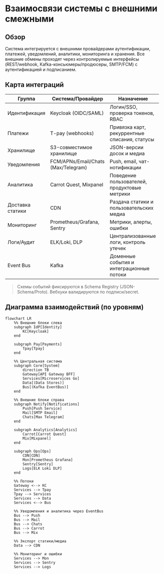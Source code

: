 # Взаимосвязи системы с внешними смежными

## Обзор
Система интегрируется с внешними провайдерами аутентификации, платежей, уведомлений, аналитики, мониторинга и хранения. Все внешние обмены проходят через контролируемые интерфейсы (REST/webhook, Kafka-консьюмеры/продюсеры, SMTP/FCM) с аутентификацией и подписанием.

## Карта интеграций

| Группа            | Система/Провайдер                   | Назначение                                      |
|-------------------|-------------------------------------|-------------------------------------------------|
| Идентификация     | Keycloak (OIDC/SAML)                | Логин/SSO, проверка токенов, RBAC               |
| Платежи           | T-pay (webhooks)                    | Привязка карт, рекуррентные списания, статусы   |
| Хранилище         | S3-совместимое хранилище            | JSON-версии досок и медиа                       |
| Уведомления       | FCM/APNs/Email/Chats (Max/Telegram) | Push, email, чат-нотификации                    |
| Аналитика         | Carrot Quest, Mixpanel              | Поведение пользователей, продуктовые метрики    |
| Доставка статики  | CDN                                 | Раздача статики и пользовательских медиа        |
| Мониторинг        | Prometheus/Grafana, Sentry          | Метрики, алерты, ошибки                         |
| Логи/Аудит        | ELK/Loki, DLP                       | Централизованные логи, контроль утечек          |
| Event Bus         | Kafka                               | Доменные события и интеграционные потоки        |

> Схемы событий фиксируются в Schema Registry (JSON-Schema/Proto). Вебхуки валидируются по подписи/secret.

## Диаграмма взаимодействий (по уровням)

```mermaid
flowchart LR
    %% Внешние блоки слева
    subgraph IdP[Identity]
        KC[Keycloak]
    end

    subgraph Pay[Payments]
        Tpay[Tpay]
    end

    %% Центральная система
    subgraph Core[System]
        direction TB
        Gateway[API Gateway BFF]
        Services[Microservices Go]
        Data[(Data Stores)]
        Bus[(Kafka EventBus)]
    end

    %% Внешние блоки справа
    subgraph Notify[Notifications]
        Push[Push Service]
        Mail[SMTP Email]
        Chats[Max Telegram]
    end

    subgraph Analytics[Analytics]
        Carrot[Carrot Quest]
        Mix[Mixpanel]
    end

    subgraph Ops[Ops]
        CDN[CDN]
        Mon[Prometheus Grafana]
        Sentry[Sentry]
        Logs[ELK Loki DLP]
    end

    %% Потоки
    Gateway <--> KC
    Services --> Tpay
    Tpay --> Services
    Services --> Data
    Services <--> Bus

    %% Уведомления и аналитика через EventBus
    Bus --> Push
    Bus --> Mail
    Bus --> Chats
    Bus --> Carrot
    Bus --> Mix

    %% Экспорт статики/медиа
    Data --> CDN

    %% Мониторинг и ошибки
    Services --> Mon
    Services --> Sentry
    Services --> Logs
```